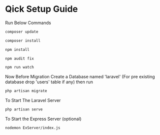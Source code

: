 # Qick Setup Guide
Run Below Commands

```sh
composer update
```
```sh
composer install
```
```sh
npm install
```
```sh
npm audit fix
```
```sh
npm run watch
```
Now Before Migration Create a Database named 'laravel' (For pre existing database drop 'users' table if any) then run
```sh
php artisan migrate
```
To Start The Laravel Server
```sh
php artisan serve
```
To Start the Express Server (optional)
```sh
nodemon ExServer/index.js
```